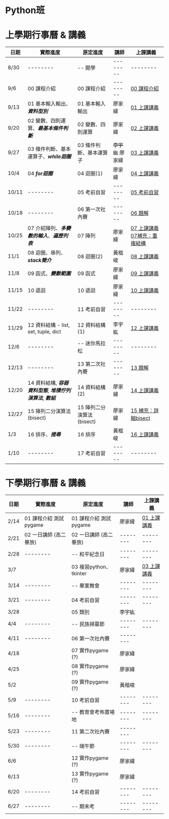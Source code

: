 #    Python班
#    上學期行事曆 & 講義


| 日期  |實際進度     | 原定進度                    | 講師     | 上課講義                                                 |
| ----- | --- | ----------------------- | -------- |--------------------------------- |
| 8/30  | --------      |-- 開學                  | -------- | --------                             |
| 9/6   |00 課程介紹| 00 課程介紹       | -------- | [00 課程介紹](https://hackmd.io/@Alvin70812/SkkTZ-vh0#/) |
| 9/13  |01 基本輸入輸出、***資料型別***| 01 基本輸入輸出| 廖家緯   | [01 上課講義](https://hackmd.io/@ts-boring/SJmXLqthR)    |
| 9/20  |02 變數、四則運算、***最基本條件判斷***|02 變數、四則運算|廖家緯| [02 上課講義](https://hackmd.io/@ts-boring/H1aAdHBT0)|
| 9/27  |03 條件判斷、基本運算子、***while迴圈***   | 03 條件判斷、基本運算子 | ~~李宇紘~~ 廖家緯   |  [03 上課講義](https://hackmd.io/@hihi-ihih/HJkiuGh6C#/) |
| 10/4  |04 ***for迴圈***| 04 迴圈(1) | 廖家緯 |  [04 上課講義](https://hackmd.io/@ts-boring/HJhlzG30C)|
| 10/11 |--------| 05 考前自習             | -------- |[05 考前自習](https://hackmd.io/@ts-boring/Byt4UGLJJg)|
| 10/18 |--------| 06 第一次社內賽         | -------- | [06 題解](https://hackmd.io/@Alvin70812/SyuUAYJl1g)  |
| 10/25 |07 介紹陣列、***多變數的輸入***、***遍歷列表***| 07 陣列 | 廖家緯 |[07 上課講義](https://hackmd.io/@ts-boring/S1fIOlOxke)          [07補充：重複結構](https://hackmd.io/@ts-boring/BJF9VN_lkl)|
| 11/1  | 08 迴圈、串列、***stack簡介***    | 08 迴圈(2)| 黃楷峻|[08 上課講義](https://hackmd.io/@Alvin70812/HJ0jHyg-Jl#/)|
| 11/8  | 09 函式、***變數範圍*** | 09 函式                 | 廖家緯   |[09 上課講義](https://hackmd.io/@ts-boring/B1X2LDqZ1x)|
| 11/15 | 10 遞迴 | 10 遞迴                 | 廖家緯   |    [10 上課講義](https://hackmd.io/@ts-boring/SJIur3mGye)                                                      |
| 11/22 |--------| 11 考前自習             | -------- | --------                                                 |
| 11/29 |   12 資料結構 - list, set, tuple, dict  | 12 資料結構(1)          | 李宇紘   |  [12 上課講義](https://hackmd.io/@hihi-ihih/rJulQalX1l)                                                        |
| 12/6  |--------| -- 迷你馬拉松           | -------- | --------                                                 |
| 12/13 |--------| 13 第二次社內賽         | -------- |[13 題解](https://hackmd.io/@Alvin70812/SyU-b3Tmkg)|
| 12/20 |14 資料結構, ***容器資料型態***, ***堆積佇列演算法***, ***數組*** | 14 資料結構(2)          | 廖家緯   |[14 上課講義](https://hackmd.io/@ts-boring/HyatcIlHye)|
| 12/27 |  15 陣列二分演算法(bisect)   | 15 陣列二分演算法(bisect) | 廖家緯   |              [15 補充：詳細bisect](https://hackmd.io/@ts-boring/HJXs545zyl)|
| 1/3   | 16 排序、***搜尋***    | 16 排序                 | 黃楷峻   | [16 上課講義](https://hackmd.io/@Alvin70812/HJUmX3brkl)                                                         |
| 1/10  | -------- | 17 考前自習             | -------- |  --------   |



#    下學期行事曆 & 講義


| 日期 | 實際進度 | 原定進度 | 講師 | 上課講義 |
| ---- | -------- | -------- | ---- | -------- |
| 2/14 |    01 課程介紹 測試pygame      |  01 課程介紹 測試pygame    | 廖家緯         | [01 上課講義](https://hackmd.io/@ts-boring/HJUoR2ityg) 
| 2/21 |     02 一日講師 (高二畢旅)     |  02 一日講師 (高二畢旅)    |  --------    |     --------     |
| 2/28 |    -------- |   -- 和平紀念日   |  --------    |     --------     |
| 3/7  |          | 03 複習python、tkinter        |  廖家緯    |    [03 上課講義](https://hackmd.io/@ts-boring/S1-T_wDsyg)      |
| 3/14 |    --------      |   -- 畢業舞會       |  --------    |       --------   |
| 3/21 |  --------        |   04 考前自習       |  --------    |   --------       |
| 3/28 |          | 05 類別         |  李宇紘    |          |
| 4/4  |    --------      |  -- 民族掃墓節        | --------     |  --------        |
| 4/11 |     --------     |  06 第一次社內賽    |  --------    |          |
| 4/18 |          |    07 實作pygame (?)    |   廖家緯   |          |
| 4/25 |          |      08 實作pygame (?)    |    廖家緯  |          |
| 5/2  |          |  09  實作pygame (?)       |  黃楷峻    |          |
| 5/9  |    --------      |   10 考前自習       |  --------    |   --------       |
| 5/16 |    --------      |   -- 教育會考佈置場地       |  --------    |   --------       |
| 5/23 |      --------    |    11 第二次社內賽      |   --------   |          |
| 5/30 |  --------        | -- 端午節        | --------     |   --------       |
| 6/6  |          |    12 實作pygame (?)      |  廖家緯    |          |
| 6/13 |          |      13 實作pygame (?)   |   廖家緯   |          |
| 6/20 |    --------      |    14 考前自習      |     -------- |    --------      |
| 6/27 |    --------      |   -- 期末考       |     -------- |      --------    |

